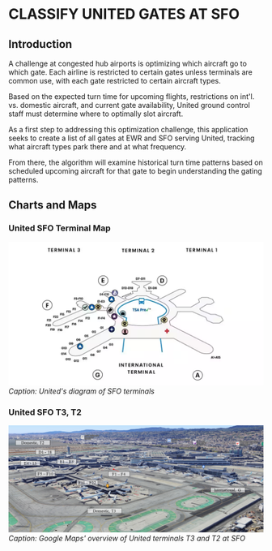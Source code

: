 # CLASSIFY UNITED GATES AT SFO

## Introduction

A challenge at congested hub airports is optimizing which aircraft go to which gate. Each airline is restricted to certain gates unless terminals are common use, with each gate restricted to certain aircraft types.

Based on the expected turn time for upcoming flights, restrictions on int'l. vs. domestic aircraft, and current gate availability, United ground control staff must determine where to optimally slot aircraft.

As a first step to addressing this optimization challenge, this application seeks to create a list of all gates at EWR and SFO serving United, tracking what aircraft types park there and at what frequency.

From there, the algorithm will examine historical turn time patterns based on scheduled upcoming aircraft for that gate to begin understanding the gating patterns.

## Charts and Maps

### United SFO Terminal Map
![United SFO Terminal Map](https://github.com/tgupta5/ground-movements/blob/master/references/united_terminal_diagram.PNG)
*Caption: United's diagram of SFO terminals*

### United SFO T3, T2
![United SFO T3, T2](https://github.com/tgupta5/ground-movements/blob/master/references/sfo_ground.png)
*Caption: Google Maps' overview of United terminals T3 and T2 at SFO*
